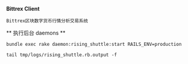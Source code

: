 **Bittrex Client**

    Bittrex区块数字货币行情分析交易系统

** 执行后台 daemons   **

    bundle exec rake daemon:rising_shuttle:start RAILS_ENV=production

    tail tmp/logs/rising_shuttle.rb.output -f
